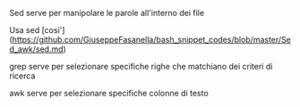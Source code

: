 Sed serve per manipolare le parole all'interno dei file

Usa sed [cosi'] (https://github.com/GiuseppeFasanella/bash_snippet_codes/blob/master/Sed_awk/sed.md)

grep serve per selezionare specifiche righe che matchiano dei criteri di ricerca

awk serve per selezionare specifiche colonne di testo

